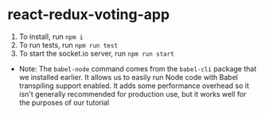 # react-redux-voting-app

1. To install, run `npm i`
2. To run tests, run `npm run test`
3. To start the socket.io server, run `npm run start`

* Note: The `babel-node` command comes from the `babel-cli` package that we installed earlier. It allows us to easily run Node code with Babel transpiling support enabled. It adds some performance overhead so it isn't generally recommended for production use, but it works well for the purposes of our tutorial
